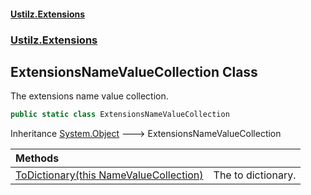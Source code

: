 #### [Ustilz.Extensions](index.md 'index')
### [Ustilz.Extensions](Ustilz.Extensions.md 'Ustilz.Extensions')

## ExtensionsNameValueCollection Class

The extensions name value collection.

```csharp
public static class ExtensionsNameValueCollection
```

Inheritance [System.Object](https://docs.microsoft.com/en-us/dotnet/api/System.Object 'System.Object') &#129106; ExtensionsNameValueCollection

| Methods | |
| :--- | :--- |
| [ToDictionary(this NameValueCollection)](Ustilz.Extensions.ExtensionsNameValueCollection.ToDictionary(thisSystem.Collections.Specialized.NameValueCollection).md 'Ustilz.Extensions.ExtensionsNameValueCollection.ToDictionary(this System.Collections.Specialized.NameValueCollection)') | The to dictionary. |
